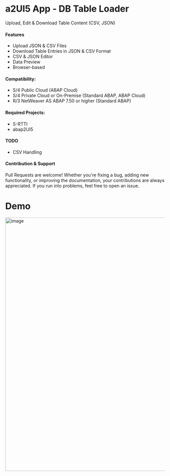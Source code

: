 # a2UI5 App - DB Table Loader
Upload, Edit & Download Table Content (CSV, JSON)


#### Features
* Upload JSON & CSV Files
* Download Table Entries in JSON & CSV Format
* CSV & JSON Editor
* Data Preview
* Browser-based

#### Compatibility:
* S/4 Public Cloud (ABAP Cloud)
* S/4 Private Cloud or On-Premise (Standard ABAP, ABAP Cloud)
* R/3 NetWeaver AS ABAP 7.50 or higher (Standard ABAP)

#### Required Projects:
* S-RTTI
* abap2UI5

#### TODO
* CSV Handling

#### Contribution & Support
Pull Requests are welcome! Whether you're fixing a bug, adding new functionality, or improving the documentation, your contributions are always appreciated. If you run into problems, feel free to open an issue.

# Demo
<img width="800" alt="image" src="https://github.com/oblomov-dev/a2UI5-db_table_loader/assets/102328295/e6e92a36-c41f-445e-a1f0-0aee7f589c35">




